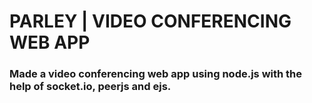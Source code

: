 # PARLEY | VIDEO CONFERENCING WEB APP

### Made a video conferencing web app using node.js with the help of socket.io, peerjs and ejs.
